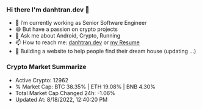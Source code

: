 ### Hi there I'm danhtran.dev 👋

- 🔭 I’m currently working as Senior Software Engineer
- 😄 But have a passion on crypto projects
- 💬 Ask me about Android, Crypto, Running 
- 📫 How to reach me: <a href="https://danhtran.dev" target="_blank">danhtran.dev</a> or <a href="Developer-Resume.pdf" target="_blank">my Resume</a>
- 🌱 Building a website to help people find their dream house (updating ...)

### Crypto Market Summarize
- Active Crypto: 12962
- % Market Cap: BTC 38.35% | ETH 19.08% | BNB 4.30%
- Total Market Cap Changed 24h: -1.06%
- Updated At: 8/18/2022, 12:40:20 PM
